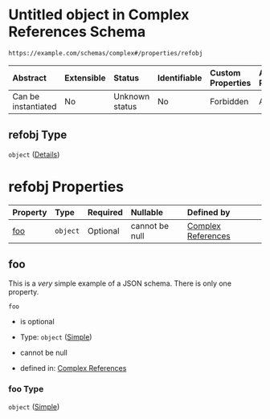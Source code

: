 # Untitled object in Complex References Schema

```txt
https://example.com/schemas/complex#/properties/refobj
```



| Abstract            | Extensible | Status         | Identifiable | Custom Properties | Additional Properties | Access Restrictions | Defined In                                                                              |
| :------------------ | :--------- | :------------- | :----------- | :---------------- | :-------------------- | :------------------ | :-------------------------------------------------------------------------------------- |
| Can be instantiated | No         | Unknown status | No           | Forbidden         | Allowed               | none                | [complex.schema.json*](../generated-schemas/complex.schema.json "open original schema") |

## refobj Type

`object` ([Details](complex-properties-refobj.md))

# refobj Properties

| Property    | Type     | Required | Nullable       | Defined by                                                                                             |
| :---------- | :------- | :------- | :------------- | :----------------------------------------------------------------------------------------------------- |
| [foo](#foo) | `object` | Optional | cannot be null | [Complex References](simple.md "https://example.com/schemas/simple#/properties/refobj/properties/foo") |

## foo

This is a *very* simple example of a JSON schema. There is only one property.

`foo`

*   is optional

*   Type: `object` ([Simple](simple.md))

*   cannot be null

*   defined in: [Complex References](simple.md "https://example.com/schemas/simple#/properties/refobj/properties/foo")

### foo Type

`object` ([Simple](simple.md))
